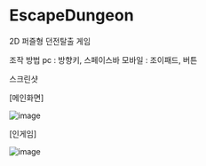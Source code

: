 # EscapeDungeon

2D 퍼즐형 던전탈출 게임

조작 방법
pc : 방향키, 스페이스바
모바일 : 조이패드, 버튼

스크린샷

[메인화면]


![image](https://user-images.githubusercontent.com/93302266/161586667-546d6227-68e9-46f5-812c-1c49565ea384.png)

[인게임]


![image](https://user-images.githubusercontent.com/93302266/161586839-70892028-d0a9-43b5-8a89-51a1ff551d2c.png)

